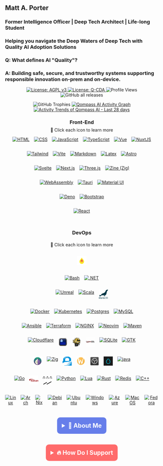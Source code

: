 <!-- /phaedrusflow/phaedrusflow/README.md-->

<!-- Qompass AI Founder Github Profile-->

<!--Copyright (C) 2025 Qompass AI, All rights reserved-->

<!------------------------------------------------------>

<h2>Matt A. Porter</h2>

<h3>Former Intelligence Officer | Deep Tech Architect | Life-long Student</h3>

<h3>Helping you navigate the Deep Waters of Deep Tech with Quality AI Adoption Solutions</h3>

<!-- [![Quality AI: Safe, Secure & Trustworthy](assets/images/mlkem-visualization.png)](https://phaedrusflow.github.io/phaedrusflow/diagrams/mlkem/) -->

<h3>Q: What defines AI "Quality"?</h3>

<h3>A: Building safe, secure, and trustworthy systems supporting responsible innovation on-prem and on-device.</h3>

<p align="center">
  <a href="https://www.gnu.org/licenses/agpl-3.0">
    <img src="https://img.shields.io/badge/License-AGPL%20v3-blue.svg" alt="License: AGPL v3">
  </a>
  <a href="./LICENSE-QCDA">
    <img src="https://img.shields.io/badge/license-Q--CDA-lightgrey.svg" alt="License: Q-CDA">
  </a>
  <img src="https://komarev.com/ghpvc/?username=phaedrusflow" alt="Profile Views">
  <img src="https://img.shields.io/github/downloads/phaedrusflow/phaedrusflow/total?style=flat-square"
    alt="GitHub all releases">
</p>

<div align="center">
  <img
    src="https://github-profile-trophy.vercel.app/?username=phaedrusflow&theme=gruvbox&no-frame=true&no-bg=true&margin-w=20&margin-h=15&column=3&rank=SECRET,SSS,SS"
    alt="GitHub Trophies" />

  <a href="https://github.com/Ashutosh00710/github-readme-activity-graph">
    <img
      src="https://github-readme-activity-graph.vercel.app/graph?organization=qompassai&theme=github-dark-dimmed&custom_title=QompassAI%20Organization%20Contributions&hide_border=true"
      alt="Qompass AI Activity Graph" />
  </a>

  <a href="https://next.ossinsight.io/widgets/official/compose-activity-trends?repo_id=41986369" target="_phaedrusflow">
    <picture>
      <source media="(prefers-color-scheme: dark)"
        srcset="https://next.ossinsight.io/widgets/official/compose-activity-trends/thumbnail.png?repo_id=41986369&image_size=auto&color_scheme=dark"
        width="815" height="auto">
      <img alt="Activity Trends of Qompass AI - Last 28 days"
        src="https://next.ossinsight.io/widgets/official/compose-activity-trends/thumbnail.png?repo_id=41986369&image_size=auto&color_scheme=light"
        width="815" height="auto">
    </picture>
  </a>
</div>


  <div align="center">
    <h3 align="center">Front-End</h3>
    <p align="center" style="font-size: 14px; margin-top: -10px;">
      <span>🔗 Click each icon to learn more</span>
    </p>
    <div class="tech-pyramid" style="display: flex; flex-direction: column; align-items: center; gap: 15px;">
      <div class="icon-row" style="display: flex; justify-content: center; gap: 15px; margin-bottom: 15px;">
        <a href="https://github.com/qompassai/html" class="icon-link">
          <img src="https://skillicons.dev/icons?i=html" alt="HTML" width="30" height="30" title="HTML" />
        </a>
        <a href="https://github.com/qompassai/css" class="icon-link">
          <img src="https://skillicons.dev/icons?i=css" alt="CSS" width="30" height="30" title="CSS" />
        </a>
        <a href="https://github.com/qompassai/javascript" class="icon-link">
          <img src="https://skillicons.dev/icons?i=js" alt="JavaScript" width="30" height="30" title="JavaScript" />
        </a>
        <a href="https://github.com/qompassai/typescript" class="icon-link">
          <img src="https://skillicons.dev/icons?i=ts" alt="TypeScript" width="30" height="30" title="TypeScript" />
        </a>
        <a href="https://github.com/qompassai/vue" class="icon-link">
          <img src="https://skillicons.dev/icons?i=vue" alt="Vue" width="30" height="30" title="Vue" />
        </a>
        <a href="https://github.com/qompassai/nuxtjs" class="icon-link">
          <img src="https://skillicons.dev/icons?i=nuxtjs" alt="NuxtJS" width="30" height="30" title="NuxtJS" />
        </a>
      </div>
      <div class="icon-row" style="display: flex; justify-content: center; gap: 15px; margin-bottom: 15px;">
        <a href="https://github.com/qompassai/tailwind" class="icon-link">
          <img src="https://skillicons.dev/icons?i=tailwind" alt="Tailwind" width="30" height="30" title="Tailwind" />
        </a>
        <a href="https://github.com/qompassai/vite" class="icon-link">
          <img src="https://skillicons.dev/icons?i=vite" alt="Vite" width="30" height="30" title="Vite" />
        </a>
        <a href="https://github.com/qompassai/markdown" class="icon-link">
          <img src="https://skillicons.dev/icons?i=md" alt="Markdown" width="30" height="30" title="Markdown" />
        </a>
        <a href="https://github.com/qompassai/latex" class="icon-link">
          <img src="https://skillicons.dev/icons?i=latex" alt="Latex" width="30" height="30" title="Latex" />
        </a>
        <a href="https://github.com/qompassai/astro" class="icon-link">
          <img src="https://skillicons.dev/icons?i=astro" alt="Astro" width="30" height="30" title="Astro" />
        </a>
      </div>
      <div class="icon-row" style="display: flex; justify-content: center; gap: 15px; margin-bottom: 15px;">
        <a href="https://github.com/qompassai/svelte" class="icon-link">
          <img src="https://skillicons.dev/icons?i=svelte" alt="Svelte" width="30" height="30" title="Svelte" />
        </a>
        <a href="https://github.com/qompassai/nextjs" class="icon-link">
          <img src="https://skillicons.dev/icons?i=nextjs" alt="Next.js" width="30" height="30" title="Next.js" />
        </a>
        <a href="https://github.com/qompassai/threejs" class="icon-link">
          <img src="https://skillicons.dev/icons?i=threejs" alt="Three.js" width="30" height="30" title="Three.js" />
        </a>
        <a href="https://github.com/qompassai/Zig" class="icon-link">
          <img src="https://skillicons.dev/icons?i=zig" alt="Zine (Zig)" width="30" height="30" title="Zine (Zig)" />
        </a>
      </div>
      <div class="icon-row" style="display: flex; justify-content: center; gap: 15px; margin-bottom: 15px;">
        <a href="https://github.com/qompassai/wasm" class="icon-link">
          <img src="https://skillicons.dev/icons?i=wasm" alt="WebAssembly" width="30" height="30" title="WebAssembly" />
        </a>
        <a href="https://github.com/qompassai/tauri" class="icon-link">
          <img src="https://skillicons.dev/icons?i=tauri" alt="Tauri" width="30" height="30" title="Tauri" />
        </a>
        <a href="https://github.com/qompassai/materialui" class="icon-link">
          <img src="https://skillicons.dev/icons?i=materialui" alt="Material UI" width="30" height="30"
            title="Material UI" />
        </a>
      </div>
      <div class="icon-row" style="display: flex; justify-content: center; gap: 15px; margin-bottom: 15px;">
        <a href="https://github.com/qompassai/deno" class="icon-link">
          <img src="https://skillicons.dev/icons?i=deno" alt="Deno" width="30" height="30" title="Deno" />
        </a>
        <a href="https://github.com/qompassai/bootstrap" class="icon-link">
          <img src="https://skillicons.dev/icons?i=bootstrap" alt="Bootstrap" width="30" height="30"
            title="Bootstrap" />
        </a>
      </div>
      <div class="icon-row" style="display: flex; justify-content: center; gap: 15px; margin-bottom: 15px;">
        <a href="https://github.com/qompassai/react" class="icon-link">
          <img src="https://skillicons.dev/icons?i=react" alt="React" width="30" height="30" title="React" />
        </a>
      </div>
      <h3 align="center">DevOps</h3>
      <p align="center" style="font-size: 14px; margin-top: -10px;">
        <span>🔗 Click each icon to learn more</span>
      </p>
      <div class="icon-row" style="display: flex; justify-content: center; gap: 15px; margin-bottom: 15px;">
        <a href="https://github.com/qompassai/mojo" class="icon-link">
          <img src="https://raw.githubusercontent.com/PhaedrusFlow/phaedrusflow/main/assets/icons/mojo.svg" alt="Mojo"
            width="30" height="30" title="Mojo" />
        </a>
      </div>
      <div class="icon-row" style="display: flex; justify-content: center; gap: 15px; margin-bottom: 15px;">
        <a href="https://github.com/qompassai/shell" class="icon-link">
          <img src="https://skillicons.dev/icons?i=bash" alt="Bash" width="30" height="30" title="Bash" />
        </a>
        <a href="https://github.com/qompassai/dotnet" class="icon-link">
          <img src="https://skillicons.dev/icons?i=dotnet" alt=".NET" width="30" height="30" title=".NET" />
        </a>
      </div>
      <div class="icon-row" style="display: flex; justify-content: center; gap: 15px; margin-bottom: 15px;">
        <a href="https://github.com/qompassai/unreal" class="icon-link">
          <img src="https://skillicons.dev/icons?i=unreal" alt="Unreal" width="30" height="30" title="Unreal" />
        </a>
        <a href="https://github.com/qompassai/scala" class="icon-link">
          <img src="https://skillicons.dev/icons?i=scala" alt="Scala" width="30" height="30" title="Scala" />
        </a>
        <a href="https://github.com/qompassai/mariadb" class="icon-link">
          <img src="assets/icons/mariadb.svg" alt="MariaDB" width="30" height="30" title="MariaDB" />
        </a>
      </div>
      <div class="icon-row" style="display: flex; justify-content: center; gap: 15px; margin-bottom: 15px;">
        <a href="https://github.com/qompassai/containers" class="icon-link">
          <img src="https://skillicons.dev/icons?i=docker" alt="Docker" width="30" height="30" title="Docker" />
        </a>
        <a href="https://github.com/qompassai/k8s" class="icon-link">
          <img src="https://skillicons.dev/icons?i=kubernetes" alt="Kubernetes" width="30" height="30"
            title="Kubernetes" />
        </a>
        <a href="https://github.com/qompassai/psql" class="icon-link">
          <img src="https://skillicons.dev/icons?i=postgres" alt="Postgres" width="30" height="30" title="Postgres" />
        </a>
        <a href="https://github.com/qompassai/mysql" class="icon-link">
          <img src="https://skillicons.dev/icons?i=mysql" alt="MySQL" width="30" height="30" title="MySQL" />
        </a>
      </div>
      <div class="icon-row" style="display: flex; justify-content: center; gap: 15px; margin-bottom: 15px;">
        <a href="https://github.com/qompassai/ansible" class="icon-link">
          <img src="https://skillicons.dev/icons?i=ansible" alt="Ansible" width="30" height="30" title="Ansible" />
        </a>
        <a href="https://github.com/qompassai/terraform" class="icon-link">
          <img src="https://skillicons.dev/icons?i=terraform" alt="Terraform" width="30" height="30"
            title="Terraform" />
        </a>
        <a href="https://github.com/qompassai/nginx" class="icon-link">
          <img src="https://skillicons.dev/icons?i=nginx" alt="NGINX" width="30" height="30" title="NGINX" />
        </a>
        <a href="https://github.com/qompassai/Diver" class="icon-link">
          <img src="https://skillicons.dev/icons?i=neovim" alt="Neovim" width="30" height="30" title="Neovim" />
        </a>
        <a href="https://github.com/qompassai/maven" class="icon-link">
          <img src="https://skillicons.dev/icons?i=maven" alt="Maven" width="30" height="30" title="Maven" />
        </a>
      </div>
      <div class="icon-row" style="display: flex; justify-content: center; gap: 15px; margin-bottom: 15px;">
        <a href="https://github.com/qompassai/qai" class="icon-link">
          <img src="https://skillicons.dev/icons?i=cloudflare" alt="Cloudflare" width="30" height="30"
            title="Cloudflare" />
        </a>
        <a href="https://github.com/qompassai/shell" class="icon-link">
          <img src="assets/icons/ghostty.svg" alt="Ghostty" width="30" height="30" title="Ghostty" />
        </a>
        <a href="https://github.com/qompassai/qssh" class="icon-link">
          <img src="assets/icons/openssh.svg" alt="OpenSSH" width="30" height="30" title="OpenSSH" />
        </a>
        <a href="https://github.com/qompassai/qssl" class="icon-link">
          <img src="assets/icons/openssl.svg" alt="OpenSSL" width="30" height="30" title="OpenSSL" />
        </a>
        <a href="https://github.com/qompassai/sqlite" class="icon-link">
          <img src="https://skillicons.dev/icons?i=sqlite" alt="SQLite" width="30" height="30" title="SQLite" />
        </a>
        <a href="https://github.com/qompassai/gtk" class="icon-link">
          <img src="https://skillicons.dev/icons?i=gtk" alt="GTK" width="30" height="30" title="GTK" />
        </a>
      </div>
      <div class="icon-row" style="display: flex; justify-content: center; gap: 15px; margin-bottom: 15px;">
        <a href="https://github.com/qompassai/Tor" class="icon-link">
          <img src="assets/icons/tor.svg" alt="Tor" width="30" height="30" title="Tor" />
        </a>
        <a href="https://github.com/qompassai/Zig" class="icon-link">
          <img src="https://skillicons.dev/icons?i=zig" alt="Zig" width="30" height="30" title="Zig" />
        </a>
        <a href="https://github.com/qompassai/qpg" class="icon-link">
          <img src="assets/icons/gnupg.svg" alt="GnuPG" width="30" height="30" title="GnuPG" />
        </a>
        <a href="https://github.com/qompassai/wayland" class="icon-link">
          <img src="assets/icons/wayland.svg" alt="Wayland" width="30" height="30" title="Wayland" />
        </a>
        <a href="https://github.com/qompassai/obs" class="icon-link">
          <img src="assets/icons/obs-studio.svg" alt="OBS" width="30" height="30" title="OBS" />
        </a>
        <a href="https://github.com/qompassai/Hyprland" class="icon-link">
          <img src="assets/icons/hyprland.svg" alt="Hyprland" width="30" height="30" title="Hyprland" />
        </a>
        <a href="https://github.com/qompassai/java" class="icon-link">
          <img src="https://skillicons.dev/icons?i=java" alt="java" width="30" height="30" title="Java" />
        </a>
      </div>
      <div class="icon-row" style="display: flex; justify-content: center; gap: 15px; margin-bottom: 15px;">
        <a href="https://github.com/qompassai/go" class="icon-link">
          <img src="https://skillicons.dev/icons?i=go" alt="Go" width="30" height="30" title="Go" />
        </a>
        <a href="https://github.com/qompassai/Vulkan" class="icon-link">
          <img src="assets/icons/vulkan.svg" alt="Vulkan" width="30" height="30" title="Vulkan" />
        </a>
        <a href="https://github.com/qompassai/pipewire" class="icon-link">
          <img src="assets/icons/pipewire.svg" alt="Pipewire" width="30" height="30" title="Pipewire" />
        </a><a href="https://github.com/qompassai/Python" class="icon-link">
          <img src="https://skillicons.dev/icons?i=python" alt="Python" width="30" height="30" title="Python" />
        </a>
        <a href="https://github.com/qompassai/Lua" class="icon-link">
          <img src="https://skillicons.dev/icons?i=lua" alt="Lua" width="30" height="30" title="Lua" />
        </a>
        <a href="https://github.com/qompassai/Rust" class="icon-link">
          <img src="https://skillicons.dev/icons?i=rust" alt="Rust" width="30" height="30" title="Rust" />
        </a>
        <a href="https://github.com/qompassai/valkey" class="icon-link">
          <img src="https://skillicons.dev/icons?i=redis" alt="Redis" width="30" height="30" title="Redis" />
        </a>
        <a href="https://github.com/qompassai/cpp" class="icon-link">
          <img src="https://skillicons.dev/icons?i=cpp" alt="C++" width="30" height="30" title="C++" />
        </a>
      </div>
      <div class="icon-row" style="display: flex; justify-content: center; gap: 15px; margin-bottom: 15px;">
        <a href="https://github.com/qompassai/linux" class="icon-link">
          <img src="https://skillicons.dev/icons?i=linux" alt="Linux" width="30" height="30" title="Linux" />
        </a>
        <a href="https://github.com/qompassai/arch" class="icon-link">
          <img src="https://skillicons.dev/icons?i=arch" alt="Arch" width="30" height="30" title="Arch" />
        </a>
        <a href="https://github.com/qompassai/nix" class="icon-link">
          <img src="https://skillicons.dev/icons?i=nix" alt="Nix" width="30" height="30" title="Nix" />
        </a>
        <a href="https://github.com/qompassai/debian" class="icon-link">
          <img src="https://skillicons.dev/icons?i=debian" alt="Debian" width="30" height="30" title="Debian" />
        </a>
        <a href="https://github.com/qompassai/ubuntu" class="icon-link">
          <img src="https://skillicons.dev/icons?i=ubuntu" alt="Ubuntu" width="30" height="30" title="Ubuntu" />
        </a>
        <a href="https://github.com/qompassai/windows" class="icon-link">
          <img src="https://skillicons.dev/icons?i=windows" alt="Windows" width="30" height="30" title="Windows" />
        </a>
        <a href="https://github.com/qompassai/azure" class="icon-link">
          <img src="https://skillicons.dev/icons?i=azure" alt="Azure" width="30" height="30" title="Azure" />
        </a>
        <a href="https://github.com/qompassai/apple" class="icon-link">
          <img src="https://skillicons.dev/icons?i=apple" alt="MacOS" width="30" height="30" title="MacOS" />
        </a>
        <a href="https://github.com/qompassai/fedora" class="icon-link">
          <img src="https://skillicons.dev/icons?i=redhat" alt="Fedora" width="30" height="30" title="Fedora" />
        </a>
      </div>

<details>
    <summary
      style="font-size: 1.4em; font-weight: bold; padding: 15px; background: #667eea; color: white; border-radius: 10px; cursor: pointer; margin: 10px 0;">
      <strong>🧭 About Me</strong>
    </summary>
    <blockquote
      style="font-size: 1.2em; line-height: 1.8; padding: 25px; background: #f8f9fa; border-left: 6px solid #667eea; border-radius: 8px; margin: 15px 0; box-shadow: 0 2px 8px rgba(0,0,0,0.1);">
      <div align="center">
        <p>Matthew A. Porter<br>
          Former Intelligence Officer<br>
          Educator & Learner<br>
          DeepTech Founder & CEO</p>
      </div>
      <h3>Publications</h3>
      <p>
        <a href="https://orcid.org/0000-0002-0302-4812">
          <img src="https://img.shields.io/badge/ORCID-0000--0002--0302--4812-green?style=flat-square&logo=orcid"
            alt="ORCID">
        </a>
        <a href="https://www.researchgate.net/profile/Matt-Porter-7">
          <img
            src="https://img.shields.io/badge/ResearchGate-Open--Research-blue?style=flat-square&logo=researchgate"
            alt="ResearchGate">
        </a>
        <a href="https://zenodo.org/communities/qompassai">
          <img src="https://img.shields.io/badge/Zenodo-Publications-blue?style=flat-square&logo=zenodo"
            alt="Zenodo">
        </a>
      </p>
      <h3>Developer Programs</h3>
      [![NVIDIA
      Developer](https://img.shields.io/badge/NVIDIA-Developer_Program-76B900?style=for-the-badge\&logo=nvidia\&logoColor=white)](https://developer.nvidia.com/)
      [![Meta
      Developer](https://img.shields.io/badge/Meta-Developer_Program-0668E1?style=for-the-badge\&logo=meta\&logoColor=white)](https://developers.facebook.com/)
      [![HackerOne](https://img.shields.io/badge/-HackerOne-%23494649?style=for-the-badge\&logo=hackerone\&logoColor=white)](https://hackerone.com/phaedrusflow)
      [![HuggingFace](https://img.shields.io/badge/HuggingFace-qompass-yellow?style=flat-square\&logo=huggingface)](https://huggingface.co/qompass)
      [![Epic Games
      Developer](https://img.shields.io/badge/Epic_Games-Developer_Program-313131?style=for-the-badge\&logo=epic-games\&logoColor=white)](https://dev.epicgames.com/)
      <h3>Professional Profiles</h3>
      <p>
        <a href="https://www.linkedin.com/in/matt-a-porter-103535224/">
          <img src="https://img.shields.io/badge/LinkedIn-Matt--Porter-blue?style=flat-square&logo=linkedin"
            alt="Personal LinkedIn">
        </a>
        <a href="https://www.linkedin.com/company/95058568/">
          <img src="https://img.shields.io/badge/LinkedIn-Qompass--AI-blue?style=flat-square&logo=linkedin"
            alt="Startup LinkedIn">
        </a>
      </p>
      <h3>Social Media</h3>
      <p>
        <a href="https://twitter.com/PhaedrusFlow">
          <img src="https://img.shields.io/badge/Twitter-@PhaedrusFlow-blue?style=flat-square&logo=twitter"
            alt="X/Twitter">
        </a>
        <a href="https://www.instagram.com/phaedrusflow">
          <img src="https://img.shields.io/badge/Instagram-phaedrusflow-purple?style=flat-square&logo=instagram"
            alt="Instagram">
        </a>
        <a href="https://www.youtube.com/@qompassai">
          <img src="https://img.shields.io/badge/YouTube-QompassAI-red?style=flat-square&logo=youtube"
            alt="YouTube">
        </a>
      </p>
    </blockquote>
  </details>

  <details>
    <summary
      style="font-size: 1.4em; font-weight: bold; padding: 15px; background: #ff6b6b; color: white; border-radius: 10px; cursor: pointer; margin: 10px 0;">
      <strong>🔥 How Do I Support</strong>
    </summary>
    <blockquote>
      style="font-size: 1.2em; line-height: 1.8; padding: 25px; background: #fff5f5; border-left: 6px solid #ff6b6b; border-radius: 8px; margin: 15px 0; box-shadow: 0 2px 8px rgba(0,0,0,0.1);">
      <div align="center">
        <table>
          <tr>
            <th align="center">🏛️ Qompass AI Pre-Seed Funding 2023-2025</th>
            <th align="center">🏆 Amount</th>
            <th align="center">📅 Date</th>
          </tr>
          <tr>
            <td><a href="https://github.com/qompassai/r4r"
                title="RJOS/Zimmer Biomet Research Grant Repository">RJOS/Zimmer Biomet Research Grant</a></td>
            <td align="center">$30,000</td>
            <td align="center">March 2024</td>
          </tr>
          <tr>
            <td><a href="https://github.com/qompassai/PathFinders" title="GitHub Repository">Pathfinders Intern
                Program</a><br>
              <small><a
                  href="https://www.linkedin.com/posts/evergreenbio_bioscience-internships-workforcedevelopment-activity-7253166461416812544-uWUM/"
                  target="_blank">View on LinkedIn</a></small>
            </td>
            <td align="center">$2,000</td>
            <td align="center">October 2024</td>
          </tr>
        </table>
        <br>
        <h4>🤝 How To Support Our Mission</h4>
        [![GitHub
        Sponsors](https://img.shields.io/badge/GitHub-Sponsor-EA4AAA?style=for-the-badge\&logo=github-sponsors\&logoColor=white)](https://github.com/sponsors/phaedrusflow)
        [![Patreon](https://img.shields.io/badge/Patreon-Support-F96854?style=for-the-badge\&logo=patreon\&logoColor=white)](https://patreon.com/qompassai)
        [![Liberapay](https://img.shields.io/badge/Liberapay-Donate-F6C915?style=for-the-badge\&logo=liberapay\&logoColor=black)](https://liberapay.com/qompassai)
        [![Open
        Collective](https://img.shields.io/badge/Open%20Collective-Support-7FADF2?style=for-the-badge\&logo=opencollective\&logoColor=white)](https://opencollective.com/qompassai)
        [![Buy Me A
        Coffee](https://img.shields.io/badge/Buy%20Me%20A%20Coffee-Support-FFDD00?style=for-the-badge\&logo=buy-me-a-coffee\&logoColor=black)](https://www.buymeacoffee.com/phaedrusflow)
        <details markdown="1">
          <summary><strong>🔐 Cryptocurrency Donations</strong></summary>
          **Monero (XMR):**
          <div align="center">
            <img src="./assets/monero-qr.svg" alt="Monero QR Code" width="180">
          </div>
          <div style="margin: 10px 0;">
            <code>42HGspSFJQ4MjM5ZusAiKZj9JZWhfNgVraKb1eGCsHoC6QJqpo2ERCBZDhhKfByVjECernQ6KeZwFcnq8hVwTTnD8v4PzyH</code>
          </div>
          <button
            onclick="navigator.clipboard.writeText('42HGspSFJQ4MjM5ZusAiKZj9JZWhfNgVraKb1eGCsHoC6QJqpo2ERCBZDhhKfByVjECernQ6KeZwFcnq8hVwTTnD8v4PzyH')"
            style="padding: 6px 12px; background: #FF6600; color: white; border: none; border-radius: 4px; cursor: pointer;">
            📋 Copy Address
          </button>
          <p><i>Funding helps us continue our research at the intersection of AI, healthcare, and education</i></p>
</blockquote>
  </details>
  </details>
